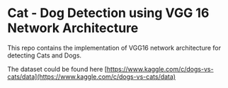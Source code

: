# Cat - Dog Detection using VGG 16 Network Architecture

This repo contains the implementation of VGG16 network architecture for detecting Cats and Dogs.

The dataset could be found here [https://www.kaggle.com/c/dogs-vs-cats/data](https://www.kaggle.com/c/dogs-vs-cats/data)

